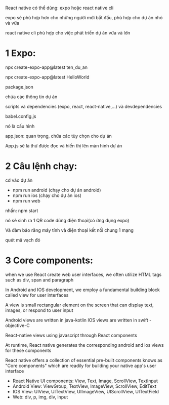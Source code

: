 React native có thể dùng: expo hoặc react native cli

expo sẽ phù hợp hơn cho những người mới bắt đầu, phù hợp cho dự án nhỏ và vừa

react native cli phù hợp cho việc phát triển dự án vừa và lớn

# 1 Expo:

npx create-expo-app@latest ten_du_an

npx create-expo-app@latest HelloWorld

package.json

chứa các thông tin dự án

scripts và dependencies (expo, react, react-native,...) và devdependencies

babel.config.js

nó là cấu hình

app.json: quan trọng, chứa các tùy chọn cho dự án

App.js sẽ là thứ được đọc và hiển thị lên màn hình dự án

# 2 Câu lệnh chạy:

cd vào dự án

-   npm run android (chạy cho dự án android)
-   npm run ios (chạy cho dự án ios)
-   npm run web

nhấn: npm start

nó sẽ sinh ra 1 QR code dùng điện thoại(có ứng dụng expo)

Và đảm bảo rằng máy tính và điện thoại kết nối chung 1 mạng

quét mã vạch đó

# 3 Core components:

when we use React create web user interfaces, we often utilize HTML tags such as div, span and paragraph

In Android and IOS development, we employ a fundamental building block called view for user interfaces

A view is small rectangular element on the screen that can display text, images, or respond to user input

Android views are written in java-kotlin
IOS views are written in swift - objective-C

React-native views using javascript through React components

At runtime, React native generates the corresponding android and ios views for these components

React native offers a collection of essential pre-built components knows as "Core components" which are readily for building your native app's user interface

-   React Native UI components: View, Text, Image, ScrollView, TextInput
-   Android View: ViewGroup, TextView, ImageView, ScrollView, EditText
-   IOS View: UIView, UITextView, UIImageView, UIScrollView, UITextField
-   Web: div, p, img, div, input
